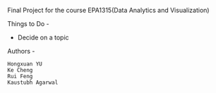 Final Project for the course EPA1315(Data Analytics and Visualization)

Things to Do -
* Decide on a topic

Authors -

    Hongxuan YU
    Ke Cheng
    Rui Feng
    Kaustubh Agarwal

